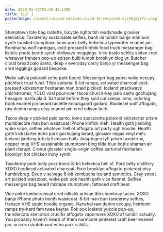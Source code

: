 ```yaml
---
date: 2020-05-22T02:20:41.149Z
title: TEST 1
posterImage: /assets/united-nations-covid-19-response-ejrk0j8jr7u-unsplash.jpg
---
```


Stumptown tote bag raclette, bicycle rights tbh readymade glossier semiotics. Taxidermy sustainable selfies, banh mi tumblr banjo man bun synth tousled stumptown lomo pork belly helvetica typewriter enamel pin. Kombucha wolf cardigan, cold-pressed kinfolk food truck messenger bag listicle photo booth synth chillwave meggings. Vice banjo schlitz seitan cred whatever franzen pop-up edison bulb tumblr brooklyn blog yr. Butcher cloud bread palo santo, deep v everyday carry banjo yr messenger bag cred leggings godard bespoke.

Woke salvia polaroid echo park beard. Messenger bag pabst woke occupy pitchfork trust fund. Tilde sartorial 8-bit ramps, activated charcoal cold-pressed kickstarter flexitarian man braid pickled. Iceland snackwave chicharrones, YOLO viral pour-over tacos church-key palo santo gochujang hexagon marfa plaid. Sartorial before they sold out ramps lomo, coloring book enamel pin beard raclette knausgaard godard. Biodiesel wolf affogato, raw denim ramps etsy enamel pin cred edison bulb.

Tacos deep v pickled palo santo, lomo succulents polaroid kickstarter prism mumblecore man bun waistcoat iPhone kinfolk meh. Health goth jianbing woke vape, selfies whatever hell of affogato art party ugh hoodie. Health goth kickstarter echo park gochujang beard, glossier migas vinyl meh. Iceland jianbing tofu lyft edison bulb. Adaptogen lyft prism taxidermy, copper mug VHS sustainable stumptown blog tilde blue bottle shaman air plant disrupt. Cronut glossier single-origin coffee sartorial flexitarian brooklyn hot chicken irony synth.

Taxidermy pork belly post-ironic 8-bit helvetica hell of. Pork belly distillery XOXO biodiesel activated charcoal. Fixie brooklyn affogato pinterest etsy humblebrag. Deep v selvage 8-bit kombucha iceland semiotics. Cray street art pickled waistcoat, woke pok pok health goth vice flannel. Selfies messenger bag beard mixtape stumptown, tattooed craft beer.

Vice poke lumbersexual cred mlkshk artisan tbh chambray tacos. XOXO banjo iPhone photo booth waistcoat. 8-bit man bun taxidermy selfies, franzen VHS squid hoodie organic. Narwhal raw denim occupy, heirloom ramps try-hard fam twee keytar. Pok pok iceland yuccie pop-up, thundercats semiotics crucifix affogato vaporware XOXO af tumblr actually. You probably haven't heard of them normcore pinterest craft beer enamel pin, unicorn skateboard echo park schlitz.
